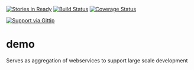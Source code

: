 [![Stories in Ready](https://badge.waffle.io/HaMster21/demo.png?label=ready&title=Ready)](http://waffle.io/HaMster21/demo) [![Build Status](https://travis-ci.org/HaMster21/demo.svg)](https://travis-ci.org/HaMster21/demo) [![Coverage Status](https://coveralls.io/repos/HaMster21/demo/badge.png)](https://coveralls.io/r/HaMster21/demo)

[![Support via Gittip](https://rawgithub.com/twolfson/gittip-badge/0.2.0/dist/gittip.png)](https://www.gittip.com/HaMster21/)

demo
====

Serves as aggregation of webservices to support large scale development
